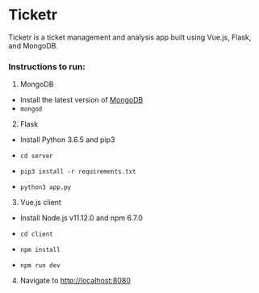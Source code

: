 # Ticketr

Ticketr is a ticket management and analysis app built using Vue.js, Flask, and MongoDB.

### Instructions to run:

1. MongoDB

* Install the latest version of [MongoDB](https://www.mongodb.com/)
* `mongod`

2. Flask

* Install Python 3.6.5 and pip3

* `cd server`
* `pip3 install -r requirements.txt`
* `python3 app.py`

3. Vue.js client

* Install Node.js v11.12.0 and npm 6.7.0

* `cd client`
* `npm install`
* `npm run dev`


4. Navigate to [http://localhost:8080](http://localhost:8080)
